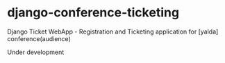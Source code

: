 # django-conference-ticketing
 Django Ticket WebApp - Registration and Ticketing application for [yalda] conference(audience)
 
 Under development
